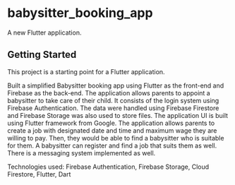 # babysitter_booking_app

A new Flutter application.

## Getting Started

This project is a starting point for a Flutter application.

Built a simplified Babysitter booking app using Flutter as the front-end and Firebase as the back-end. The application allows parents to appoint a babysitter to take care of their child. It consists of the login system using Firebase Authentication. The data were handled using Firebase Firestore and Firebase Storage was also used to store files. The application UI is built using Flutter framework from Google. The application allows parents to create a job with designated date and time and maximum wage they are willing to pay. Then, they would be able to find a babysitter who is suitable for them. A babysitter can register and find a job that suits them as well. There is a messaging system implemented as well.

Technologies used: Firebase Authentication, Firebase Storage, Cloud Firestore, Flutter, Dart
